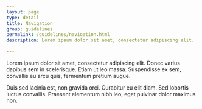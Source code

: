 ```yaml
---
layout: page
type: detail
title: Navigation
group: guidelines
permalink: /guidelines/navigation.html
description: Lorem ipsum dolor sit amet, consectetur adipiscing elit.

---
```


Lorem ipsum dolor sit amet, consectetur adipiscing elit. Donec varius dapibus sem in scelerisque. Etiam ut leo massa. Suspendisse ex sem, convallis eu arcu quis, fermentum pretium augue. 

Duis sed lacinia est, non gravida orci. Curabitur eu elit diam. Sed lobortis luctus convallis. Praesent elementum nibh leo, eget pulvinar dolor maximus non.

